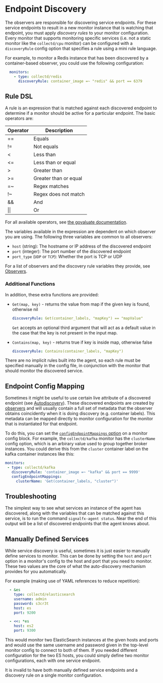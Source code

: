 # Endpoint Discovery

The observers are responsible for discovering service endpoints.  For these
service endpoints to result in a new monitor instance that is watching that
endpoint, you must apply _discovery rules_ to your monitor configuration. Every
monitor that supports monitoring specific services (i.e. not a static monitor
like the `collectd/cpu` monitor) can be configured with a `discoveryRule`
config option that specifies a rule using a mini rule language.

For example, to monitor a Redis instance that has been discovered by a
container-based observer, you could use the following configuration:

```yaml
  monitors:
    - type: collectd/redis
      discoveryRule: container_image =~ "redis" && port == 6379
```

## Rule DSL

A rule is an expression that is matched against each discovered endpoint to
determine if a monitor should be active for a particular endpoint. The basic
operators are:

| Operator | Description |
| --- | --- |
| == | Equals |
| != | Not equals |
| < | Less than |
| <= | Less than or equal |
| > | Greater than |
| >= | Greater than or equal |
| =~ | Regex matches |
| !~ | Regex does not match |
| && | And |
| \|\| | Or | 

For all available operators, see [the govaluate
documentation](https://github.com/Knetic/govaluate/blob/master/MANUAL.md). 

The variables available in the expression are dependent on which observer you
are using.  The following three variables are common to all observers:

 - `host` (string): The hostname or IP address of the discovered endpoint
 - `port` (integer): The port number of the discovered endpoint
 - `port_type` (`UDP` or `TCP`): Whether the port is TCP or UDP

For a list of observers and the discovery rule variables they provide, see [Observers](./observer-config.md). 

### Additional Functions

In addition, these extra functions are provided:

 - `Get(map, key)` - returns the value from map if the given key is found, otherwise nil

   ```yaml
   discoveryRule: Get(container_labels, "mapKey") == "mapValue"
   ```

   `Get` accepts an optional third argument that will act as a default value in
   the case that the key is not present in the input map.

 - `Contains(map, key)` - returns true if key is inside map, otherwise false

   ```yaml
   discoveryRule: Contains(container_labels, "mapKey")
   ```


There are no implicit rules built into the agent, so each rule must be specified
manually in the config file, in conjunction with the monitor that should monitor the
discovered service.

## Endpoint Config Mapping

Sometimes it might be useful to use certain live attribute of a discovered
endpoint (see [Autodiscovery](./auto-discovery.md)).  These discovered
endpoints are created by [observers](./observer-config.md) and will usually
contain a full set of metadata that the observer obtains coincidently when it
is doing discovery (e.g. container labels).  This metadata can be mapped
directly to monitor configuration for the monitor that is instantiated for that
endpoint.

To do this, you can set the [`configEndpointMappings` option](./monitor-config)
on a monitor config block.   For example, the `collectd/kafka` monitor has
the `clusterName` config option, which is an arbirary value used to group
together broker instances.  You could derive this from the `cluster` container
label on the kafka container instances like this:

```yaml
monitors:
 - type: collectd/kafka
   discoveryRule: 'container_image =~ "kafka" && port == 9999'
   configEndpointMappings:
     clusterName: 'Get(container_labels, "cluster")'
```

## Troubleshooting

The simplest way to see what services an instance of the agent has discovered,
along with the variables that can be matched against this service, is to run
the command `signalfx-agent status`.  Near the end of this output will be a
list of discovered endpoints that the agent knows about.

## Manually Defined Services

While service discovery is useful, sometimes it is just easier to manually
define services to monitor.  This can be done by setting the `host` and
`port` option in a monitor's config to the host and port that you need to
monitor.  These two values are the core of what the auto-discovery mechanism
provides for you automatically.

For example (making use of YAML references to reduce repetition):

```yaml
  - &es
    type: collectd/elasticsearch
    username: admin
    password: s3cr3t
    host: es
    port: 9200

  - <<: *es
    host: es2
    port: 9300
```

This would monitor two ElasticSearch instances at the given hosts and ports and would
use the same username and password given in the top-level monitor config to
connect to both of them.  If you needed different configuration for the two ES
hosts, you could simply define two monitor configurations, each with one
service endpoint.

It is invalid to have both manually defined service endpoints and a discovery rule
on a single monitor configuration.

